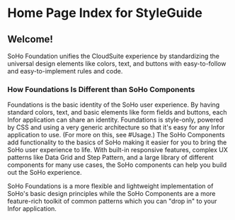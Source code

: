 # Home Page Index for StyleGuide

## Welcome!

  SoHo Foundation unifies the CloudSuite experience by standardizing the universal design elements like colors, text, and buttons with easy-to-follow and easy-to-implement rules and code.

### How Foundations Is Different than SoHo Components

  Foundations is the basic identity of the SoHo user experience. By having standard colors, text, and basic elements like form fields and buttons, each Infor application can share an identity. Foundations is style-only, powered by CSS and using a very generic architecture so that it's easy for any Infor application to use. (For more on this, see #Usage.) The SoHo Components add functionality to the basics of SoHo making it easier for you to bring the SoHo user experience to life. With built-in responsive features, complex UX patterns like Data Grid and Step Pattern, and a large library of different components for many use cases, the SoHo components can help you build out the SoHo experience.

  SoHo Foundations is a more flexible and lightweight implementation of SoHo's basic design principles while the SoHo Components are a more feature-rich toolkit of common patterns which you can "drop in" to your Infor application.

